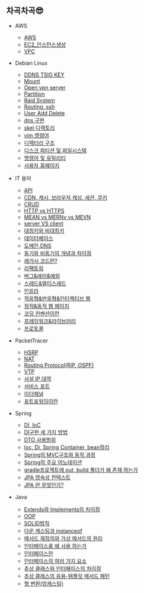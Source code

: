## 차곡차곡😎
 
* AWS
  - [AWS](https://github.com/shgur7236/TIL/blob/master/AWS/AWS%EA%B8%B0%EB%B3%B8.md)
  - [EC2_인스턴스생성](https://github.com/shgur7236/TIL/blob/master/AWS/EC2_%EC%9D%B8%EC%8A%A4%ED%84%B4%EC%8A%A4%EC%83%9D%EC%84%B1.md)
  - [VPC](https://github.com/shgur7236/TIL/blob/master/AWS/VPC.md)
  
* Debian Linux
  - [DDNS TSIG KEY](https://github.com/shgur7236/TIL/blob/master/Debian%20Linux/DDNS%20TSIG%20Key.md)
  - [Mount](https://github.com/shgur7236/TIL/blob/master/Debian%20Linux/Mount.md)
  - [Open vpn server](https://github.com/shgur7236/TIL/blob/master/Debian%20Linux/Open%20vpn%20server.md)
  - [Partition](https://github.com/shgur7236/TIL/blob/master/Debian%20Linux/Partition.md)
  - [Raid System](https://github.com/shgur7236/TIL/blob/master/Debian%20Linux/Raid%20Systen.md)
  - [Routing, ssh](https://github.com/shgur7236/TIL/blob/master/Debian%20Linux/Routing%2C%20ssh.md)
  - [User Add,Delete](https://github.com/shgur7236/TIL/blob/master/Debian%20Linux/Users%20Add%2CDelete.md)
  - [dns 구현](https://github.com/shgur7236/TIL/blob/master/Debian%20Linux/Users%20Add%2CDelete.md)
  - [skel 디렉토리](https://github.com/shgur7236/TIL/blob/master/Debian%20Linux/skel%20%EB%94%94%EB%A0%89%ED%86%A0%EB%A6%AC.md)
  - [vim 명령어](https://github.com/shgur7236/TIL/blob/master/Debian%20Linux/vim%20%EB%AA%85%EB%A0%B9%EC%96%B4.md)
  - [디렉터리 구조](https://github.com/shgur7236/TIL/blob/master/Debian%20Linux/%EB%94%94%EB%A0%89%ED%84%B0%EB%A6%AC%20%EA%B5%AC%EC%A1%B0.md)
  - [디스크 파티션 및 파일시스템](https://github.com/shgur7236/TIL/blob/master/Debian%20Linux/%EB%94%94%EC%8A%A4%ED%81%AC%20%ED%8C%8C%ED%8B%B0%EC%85%98%20%EB%B0%8F%20%ED%8C%8C%EC%9D%BC%EC%8B%9C%EC%8A%A4%ED%85%9C.md)
  - [명령어 및 유틸리티](https://github.com/shgur7236/TIL/blob/master/Debian%20Linux/%EB%AA%85%EB%A0%B9%EC%96%B4%20%EB%B0%8F%20%EC%9C%A0%ED%8B%B8%EB%A6%AC%ED%8B%B0.md)
  - [사용자 홈페이지](https://github.com/shgur7236/TIL/blob/master/Debian%20Linux/%EC%82%AC%EC%9A%A9%EC%9E%90%20%ED%99%88%ED%8E%98%EC%9D%B4%EC%A7%80.md)

* IT 용어
  - [API](https://github.com/shgur7236/TIL/blob/master/IT%EC%9A%A9%EC%96%B4/API.md)
  - [CDN, 캐시, 브라우저 캐싱, 세션, 쿠키](https://github.com/shgur7236/TIL/blob/master/IT%EC%9A%A9%EC%96%B4/CDN%2C%20%EC%BA%90%EC%8B%9C%2C%20%EB%B8%8C%EB%9D%BC%EC%9A%B0%EC%A0%80%20%EC%BA%90%EC%8B%B1%2C%20%EC%84%B8%EC%85%98%2C%20%EC%BF%A0%ED%82%A4.md)
  - [CRUD](https://github.com/shgur7236/TIL/blob/master/IT%EC%9A%A9%EC%96%B4/CRUD.md)
  - [HTTP vs HTTPS](https://github.com/shgur7236/TIL/blob/master/IT%EC%9A%A9%EC%96%B4/HTTP%20vs%20HTTPS.md)
  - [MEAN vs MERNv vs MEVN](https://github.com/shgur7236/TIL/blob/master/IT%EC%9A%A9%EC%96%B4/MEAN%20vs.%20MERN%20vs.%20MEVN.md)
  - [server VS client](https://github.com/shgur7236/TIL/blob/master/IT%EC%9A%A9%EC%96%B4/server%20vs%20client.md)
  - [대칭키와 비대칭키](https://github.com/shgur7236/TIL/blob/master/IT%EC%9A%A9%EC%96%B4/%EB%8C%80%EC%B9%AD%ED%82%A4%EC%99%80%20%EB%B9%84%EB%8C%80%EC%B9%AD%ED%82%A4.md)
  - [데이터베이스](https://github.com/shgur7236/TIL/blob/master/IT%EC%9A%A9%EC%96%B4/%EB%8D%B0%EC%9D%B4%ED%84%B0%EB%B2%A0%EC%9D%B4%EC%8A%A4.md)
  - [도메인,DNS](https://github.com/shgur7236/TIL/blob/master/IT%EC%9A%A9%EC%96%B4/%EB%8F%84%EB%A9%94%EC%9D%B8%26DNS.md)
  - [동기와 비동기의 개념과 차이점](https://github.com/shgur7236/TIL/blob/master/IT%EC%9A%A9%EC%96%B4/%EB%8F%99%EA%B8%B0%EC%99%80%20%EB%B9%84%EB%8F%99%EA%B8%B0%EC%9D%98%20%EA%B0%9C%EB%85%90%EA%B3%BC%20%EC%B0%A8%EC%9D%B4.md)
  - [레거시 코드란?](https://github.com/shgur7236/TIL/blob/master/IT%EC%9A%A9%EC%96%B4/%EB%A0%88%EA%B1%B0%EC%8B%9C%20%EC%BD%94%EB%93%9C%EB%9E%80.md)
  - [리팩토링](https://github.com/shgur7236/TIL/blob/master/IT%EC%9A%A9%EC%96%B4/%EB%A6%AC%ED%8C%A9%ED%86%A0%EB%A7%81.md)
  - [버그&에러&예외](https://github.com/shgur7236/TIL/blob/master/IT%EC%9A%A9%EC%96%B4/%EB%B2%84%EA%B7%B8%26%EC%97%90%EB%9F%AC%26%EC%98%88%EC%99%B8.md)
  - [스레드&멀티스레드](https://github.com/shgur7236/TIL/blob/master/IT%EC%9A%A9%EC%96%B4/%EC%8A%A4%EB%A0%88%EB%93%9C%26%EB%A9%80%ED%8B%B0%EC%8A%A4%EB%A0%88%EB%93%9C.md)
  - [인프라](https://github.com/shgur7236/TIL/blob/master/IT%EC%9A%A9%EC%96%B4/%EC%9D%B8%ED%94%84%EB%9D%BC.md)
  - [적응형&반응형&인터렉티브 웹](https://github.com/shgur7236/TIL/blob/master/IT%EC%9A%A9%EC%96%B4/%EC%A0%81%EC%9D%91%ED%98%95%2C%20%EB%B0%98%EC%9D%91%ED%98%95%2C%20%EC%9D%B8%ED%84%B0%EB%A0%89%ED%8B%B0%EB%B8%8C%20%EC%9B%B9.md)
  - [정적&동적 웹 페이지](https://github.com/shgur7236/TIL/blob/master/IT%EC%9A%A9%EC%96%B4/%EC%A0%95%EC%A0%81%2C%20%EB%8F%99%EC%A0%81%20%EC%9B%B9%20%ED%8E%98%EC%9D%B4%EC%A7%80.md)
  - [코딩 컨벤션이란](https://github.com/shgur7236/TIL/blob/master/IT%EC%9A%A9%EC%96%B4/%EC%BD%94%EB%94%A9%20%EC%BB%A8%EB%B2%A4%EC%85%98%EC%9D%B4%EB%9E%80.md)
  - [프레임워크&라이브러리](https://github.com/shgur7236/TIL/blob/master/IT%EC%9A%A9%EC%96%B4/%ED%94%84%EB%A0%88%EC%9E%84%EC%9B%8C%ED%81%AC%20&%20%EB%9D%BC%EC%9D%B4%EB%B8%8C%EB%9F%AC%EB%A6%AC%20.md)
  - [프로토콜](https://github.com/shgur7236/TIL/blob/master/IT%EC%9A%A9%EC%96%B4/%ED%94%84%EB%A1%9C%ED%86%A0%EC%BD%9C(Protocol).md)
 
* PacketTracer
  - [HSRP](https://github.com/shgur7236/TIL/blob/master/Packet%20tracer/HSRP.md)
  - [NAT](https://github.com/shgur7236/TIL/blob/master/Packet%20tracer/NAT(Network%20Access%20Translation).md)
  - [Routing Protocol(RIP, OSPF)](https://github.com/shgur7236/TIL/blob/master/Packet%20tracer/Routing%20Protocol(%20RIP%2C%20OSPF).md)
  - [VTP](https://github.com/shgur7236/TIL/blob/master/Packet%20tracer/VTP.md)
  - [사설 IP 대역](https://github.com/shgur7236/TIL/blob/master/Packet%20tracer/%EC%82%AC%EC%84%A4%20IP%20%EB%8C%80%EC%97%AD.md)
  - [서비스 포트](https://github.com/shgur7236/TIL/blob/master/Packet%20tracer/%EC%84%9C%EB%B9%84%EC%8A%A4%20%ED%8F%AC%ED%8A%B8.md)
  - [이더채널](https://github.com/shgur7236/TIL/blob/master/Packet%20tracer/%EC%9D%B4%EB%8D%94%EC%B1%84%EB%84%90.md)
  - [포트포워딩이란](https://github.com/shgur7236/TIL/blob/master/Packet%20tracer/%ED%8F%AC%ED%8A%B8%20%ED%8F%AC%EC%9B%8C%EB%94%A9%EC%9D%B4%EB%9E%80.md)
 
 * Spring
   - [DI, IoC](https://github.com/shgur7236/TIL/blob/master/Spring/DI%2C%20IoC.md)
   - [DI구현 세 가지 방법](https://github.com/shgur7236/TIL/blob/master/Spring/DI%EA%B5%AC%ED%98%84%20%EC%84%B8%20%EA%B0%80%EC%A7%80%20%EB%B0%A9%EB%B2%95.md)
   - [DTO 사용범위](https://github.com/shgur7236/TIL/blob/master/Spring/DTO%EC%9D%98%20%EC%82%AC%EC%9A%A9%EB%B2%94%EC%9C%84.md)
   - [Ioc, Di, Spring Container, bean정리](https://github.com/shgur7236/TIL/edit/master/Spring/IoC,%20Di,%20Spring%20Container,%20Bean%EC%A0%95%EB%A6%AC.md)
   - [Spring의 MVC구조와 동작 과정](https://github.com/shgur7236/TIL/blob/master/Spring/MVC%20%EA%B5%AC%EC%A1%B0.md)
   - [Spring의 주요 어노테이션](https://github.com/shgur7236/TIL/blob/master/Spring/Spring%EC%9D%98%20%EC%A3%BC%EC%9A%94%20%EC%96%B4%EB%85%B8%ED%85%8C%EC%9D%B4%EC%85%98.md)
   - [gradle프로젝트에 out, build 폴더가 왜 존재 하는가](https://github.com/shgur7236/TIL/blob/master/Spring/gradle%ED%94%84%EB%A1%9C%EC%A0%9D%ED%8A%B8%EC%97%90%20out%2C%20build%20%ED%8F%B4%EB%8D%94%EA%B0%80%20%EC%9E%88%EB%8A%94%20%EC%9D%B4%EC%9C%A0.md)
   - [JPA 영속성 컨텍스트](https://github.com/shgur7236/TIL/blob/master/Spring/JPA%20%EC%98%81%EC%86%8D%EC%84%B1%20%EC%BB%A8%ED%85%8D%EC%8A%A4%ED%8A%B8.md)
   - [JPA 란 무엇인가?](https://github.com/shgur7236/TIL/blob/master/Spring/JPA%20%EB%9E%80%20%EB%AC%B4%EC%97%87%EC%9D%B8%EA%B0%80%3F.md)
 * Java
   - [Extends와 Implements의 차이점](https://github.com/shgur7236/TIL/blob/master/java/Extends%EC%99%80Implements%EC%9D%98%20%EC%B0%A8%EC%9D%B4%EC%A0%90.md)
   - [OOP](https://github.com/shgur7236/TIL/blob/master/java/OOP(%EA%B0%9D%EC%B2%B4%20%EC%A7%80%ED%96%A5%20%ED%94%84%EB%A1%9C%EA%B7%B8%EB%9E%98%EB%B0%8D).md)
   - [SOLID법칙](https://github.com/shgur7236/TIL/blob/master/java/SOLID%EB%9E%80%20%EB%AC%B4%EC%97%87%EC%9D%BC%EA%B9%8C.md)
   - [다운 캐스팅과 instanceof](https://github.com/shgur7236/TIL/blob/master/java/%EB%8B%A4%EC%9A%B4%20%EC%BA%90%EC%8A%A4%ED%8C%85%EA%B3%BC%20instanceof.md)
   - [메서드 재정의와 가상 메서드의 원리](https://github.com/shgur7236/TIL/blob/master/java/%EB%A9%94%EC%84%9C%EB%93%9C%20%EC%9E%AC%EC%A0%95%EC%9D%98%EC%99%80%20%EA%B0%80%EC%83%81%20%EB%A9%94%EC%84%9C%EB%93%9C%20%EC%9B%90%EB%A6%AC.md)
   - [인터페이스를 왜 사용 하는가](https://github.com/shgur7236/TIL/blob/master/java/%EC%9D%B8%ED%84%B0%ED%8E%98%EC%9D%B4%EC%8A%A4%EB%8A%94%20%EC%99%9C%20%EC%82%AC%EC%9A%A9%20%ED%95%98%EB%8A%94%EA%B0%80.md)
   - [인터페이스란](https://github.com/shgur7236/TIL/blob/master/java/%EC%9D%B8%ED%84%B0%ED%8E%98%EC%9D%B4%EC%8A%A4%EB%9E%80.md)
   - [인터페이스의 여러 가지 요소](https://github.com/shgur7236/TIL/blob/master/java/%EC%9D%B8%ED%84%B0%ED%8E%98%EC%9D%B4%EC%8A%A4%EC%9D%98%20%EC%97%AC%EB%9F%AC%EA%B0%80%EC%A7%80%20%EC%9A%94%EC%86%8C.md)
   - [추상 클래스와 인터페이스의 차이점](https://github.com/shgur7236/TIL/blob/master/java/%EC%B6%94%EC%83%81%20%ED%81%B4%EB%9E%98%EC%8A%A4%EC%99%80%20%EC%9D%B8%ED%84%B0%ED%8E%98%EC%9D%B4%EC%8A%A4%EC%9D%98%20%EC%B0%A8%EC%9D%B4%EC%A0%90.md)
   - [추상 클래스의 응용-템플릿 메서드 패턴](https://github.com/shgur7236/TIL/blob/master/java/%EC%B6%94%EC%83%81%20%ED%81%B4%EB%9E%98%EC%8A%A4%EC%9D%98%20%EC%9D%91%EC%9A%A9%20-%20%ED%85%9C%ED%94%8C%EB%A6%BF%20%EB%A9%94%EC%84%9C%EB%93%9C%20%ED%8C%A8%ED%84%B4.md)
   - [형 변환(업캐스팅)](https://github.com/shgur7236/TIL/blob/master/java/%ED%98%95%20%EB%B3%80%ED%99%98(%EC%97%85%EC%BA%90%EC%8A%A4%ED%8C%85).md)
 
